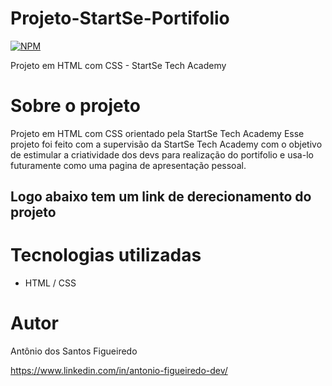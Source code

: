 # Projeto-StartSe-Portifolio
[![NPM](https://img.shields.io/npm/l/react)](https://github.com/antonysf/Projeto-StartSe-Portifolio/blob/main/licence) 

Projeto em HTML com CSS -  StartSe Tech Academy

# Sobre o projeto
Projeto em HTML com CSS orientado pela StartSe Tech Academy
Esse projeto foi feito com a supervisão da StartSe Tech Academy com o objetivo de estimular a criatividade dos devs para realização do portifolio e usa-lo futuramente como uma pagina de apresentação pessoal.
## Logo abaixo tem um link de derecionamento do projeto

# Tecnologias utilizadas
- HTML / CSS 

# Autor

Antônio dos Santos Figueiredo

https://www.linkedin.com/in/antonio-figueiredo-dev/
